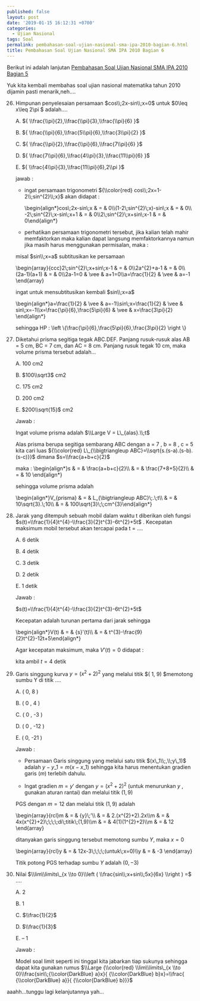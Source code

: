 ```yaml
---
published: false
layout: post
date: '2019-01-15 16:12:31 +0700'
categories:
  - Ujian Nasional
tags: Soal
permalink: pembahasan-soal-ujian-nasional-sma-ipa-2010-bagian-6.html
title: Pembahasan Soal Ujian Nasional SMA IPA 2010 Bagian 6
---
```

Berikut ini adalah lanjutan [Pembahasan Soal Ujian Nasional SMA IPA 2010 Bagian 5]({{site.baseurl}}/pembahasan-soal-ujian-nasional-sma-ipa-2010-bagian-5.html)

Yuk kita kembali membahas soal ujian nasional matematika tahun 2010 dijamin pasti menarik,neh….

26. Himpunan penyelesaian persamaan $cos\\;2x-sin\\;x=0$ untuk $0\\leq x\\leq 2\\pi $ adalah….
    
    A. ${ \\frac{\\pi}{2},\\frac{\\pi}{3},\\frac{\\pi}{6} }$
    
    B. ${ \\frac{\\pi}{6},\\frac{5\\pi}{6},\\frac{3\\pi}{2} }$
    
    C. ${ \\frac{\\pi}{2},\\frac{\\pi}{6},\\frac{7\\pi}{6} }$
    
    D. ${ \\frac{7\\pi}{6},\\frac{4\\pi}{3},\\frac{11\\pi}{6} }$
    
    E. ${ \\frac{4\\pi}{3},\\frac{11\\pi}{6},2\\pi }$
    
    jawab :
    
    *   ingat persamaan trigonometri ${\\color{red} cos\\;2x=1-2\\;sin^{2}\\;x}$ akan didapat :
        
        \\begin{align\*}cos\\;2x-sin\\;x & = & 0\\\\(1-2\\;sin^{2}\\;x)-sin\\;x & = & 0\\\\ -2\\;sin^{2}\\;x-sin\\;x+1 & = & 0\\\\2\\;sin^{2}\\;x+sin\\;x-1 & = & 0\\end{align\*}
        
    *   perhatikan persamaan trigonometri tersebut, jika kalian telah mahir memfaktorkan maka kalian dapat langsung memfaktorkannya namun jika masih harus menggunakan permisalan, maka :
        
    
    misal $sin\\;x=a$ subtitusikan ke persamaan
    
    \\begin{array}{ccc}2\\;sin^{2}\\;x+sin\\;x-1 & = & 0\\\\2a^{2}+a-1 & = & 0\\\\(2a-1)(a+1) & = & 0\\\\2a-1=0 & \\vee & a+1=0\\\\a=\\frac{1}{2} & \\vee & a=-1 \\end{array}
    
    ingat untuk mensubtitusikan kembali $sin\\;x=a$
    
    \\begin{align\*}a=\\frac{1}{2} & \\vee & a=-1\\\\sin\\;x=\\frac{1}{2} & \\vee & sin\\;x=-1\\\\x=\\frac{\\pi}{6},\\frac{5\\pi}{6} & \\vee & x=\\frac{3\\pi}{2} \\end{align\*}
    
    sehingga HP : \\left \\{\\frac{\\pi}{6},\\frac{5\\pi}{6},\\frac{3\\pi}{2} \\right \\}
    
27. Diketahui prisma segitiga tegak ABC.DEF. Panjang rusuk-rusuk alas AB = 5 cm, BC = 7 cm, dan AC = 8 cm. Panjang rusuk tegak 10 cm, maka volume prisma tersebut adalah…
    
    A. 100 cm2
    
    B. $100\\sqrt3$ cm2
    
    C. 175 cm2
    
    D. 200 cm2
    
    E. $200\\sqrt{15}$ cm2
    
    Jawab :
    
    Ingat volume prisma adalah $\\Large V = L\_{alas}.\\;t$
    
    Alas prisma berupa segitiga sembarang ABC dengan a = 7 , b = 8 , c = 5 kita cari luas ${\\color{red} L\_{\\bigtriangleup ABC}=\\sqrt{s.(s-a).(s-b).(s-c)}}$ dimana $s=\\frac{a+b+c}{2}$
    
    maka : \\begin{align\*}s & = & \\frac{a+b+c}{2}\\\\ & = & \\frac{7+8+5}{2}\\\\ & = & 10 \\end{align\*}
    
    sehingga volume prisma adalah
    
    \\begin{align\*}V\_{prisma} & = & L\_{\\bigtriangleup ABC}\\;.\\;t\\\\ & = & 10\\sqrt{3}.\\;10\\\\ & = & 100\\sqrt{3}\\;\\;cm^{3}\\end{align\*}
    
28. Jarak yang ditempuh sebuah mobil dalam waktu t diberikan oleh fungsi $s(t)=\\frac{1}{4}t^{4}-\\frac{3}{2}t^{3}-6t^{2}+5t$ . Kecepatan maksimum mobil tersebut akan tercapai pada t = ….
    
    A. 6 detik
    
    B. 4 detik
    
    C. 3 detik
    
    D. 2 detik
    
    E. 1 detik
    
    Jawab :
    
    $s(t)=\\frac{1}{4}t^{4}-\\frac{3}{2}t^{3}-6t^{2}+5t$
    
    Kecepatan adalah turunan pertama dari jarak sehingga
    
    \\begin{align\*}V(t) & = & {s}'(t)\\\\ & = & t^{3}-\\frac{9}{2}t^{2}-12t+5\\end{align\*}
    
    Agar kecepatan maksimum, maka ${V}'(t)=0$ didapat :
    
    kita ambil $t = 4$ detik
    
29. Garis singgung kurva $y=(x^{2}+2)^{2}$ yang melalui titik $( 1, 9) $memotong sumbu Y di titik ….
    
    A. ( 0, 8 )
    
    B. ( 0 , 4 )
    
    C. ( 0 , -3 )
    
    D. ( 0 , -12 )
    
    E. ( 0, -21 )
    
    Jawab :
    
    *   Persamaan Garis singgung yang melalui satu titik $(x\_1\\;,\\;y\_1)$ adalah $y-y\_1=m(x-x\_1)$ sehingga kita harus menentukan gradien garis $( m )$ terlebih dahulu.
        
    *   Ingat gradien $m={y}'$ dengan $y=(x^{2}+2)^{2}$ (untuk menurunkan $y$ , gunakan aturan rantai) dan melalui titik $( 1, 9 )$
        
    
    PGS dengan $m = 12$ dan melalui titik $( 1 , 9 )$ adalah
    
    \\begin{array}{rcl}m & = & {y}\\;'\\\\ & = & 2.(x^{2}+2).2x\\\\m & = & 4x(x^{2}+2)\\;\\;\\;\\;di\\;titik\\;(1,9)\\\\m & = & 4(1)(1^{2}+2)\\\\m & = & 12 \\end{array}
    
    ditanyakan garis singgung tersebut memotong sumbu $Y$, maka $x=0$
    
    \\begin{array}{rcl}y & = & 12x-3\\;\\;\\;\\;(untuk\\;x=0)\\\\y & = & -3 \\end{array}
    
    Titik potong PGS terhadap sumbu $Y$ adalah $(0,-3)$
    
30. Nilai $\\lim\\limits\_{x \\to 0}\\left ( \\frac{sin\\;x+sin\\;5x}{6x} \\right ) =$ ….
    
    A. 2
    
    B. 1
    
    C. $\\frac{1}{2}$
    
    D. $\\frac{1}{3}$
    
    E. – 1
    
    Jawab :
    
    Model soal limit seperti ini tinggal kita jabarkan tiap sukunya sehingga dapat kita gunakan rumus $\\Large {\\color{red} \\lim\\limits\_{x \\to 0}\\frac{sin\\;{\\color{DarkBlue} a}x}{ {\\color{DarkBlue} b}x}=\\frac{ {\\color{DarkBlue} a}}{ {\\color{DarkBlue} b}}}$
    

aaahh…tunggu lagi kelanjutannya yah…